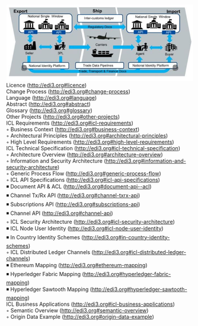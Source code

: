 ![image](pic/ICLvision.JPG)  
Licence (http://edi3.org#licence)  
Change Process (http://edi3.org#change-process)  
Language (http://edi3.org#language)  
Abstract (http://edi3.org#abstract)  
Glossary (http://edi3.org#glossary)  
Other Projects (http://edi3.org#other-projects)  
ICL Requirements (http://edi3.org#icl-requirements)  
◦ Business Context (http://edi3.org#business-context)  
◦ Architectural Principles (http://edi3.org#architectural-principles)  
◦ High Level Requirements (http://edi3.org#high-level-requirements)  
ICL Technical Specification (http://edi3.org#icl-technical-specification)  
◦ Architecture Overview (http://edi3.org#architecture-overview)  
◦ Information and Security Architecture (http://edi3.org#information-and-security-architecture)  
◦ Generic Process Flow (http://edi3.org#generic-process-flow)  
◦ ICL API Specifications (http://edi3.org#icl-api-specifications)  
◾ Document API & ACL (http://edi3.org#document-api--acl)  
◾ Channel Tx/Rx API (http://edi3.org#channel-txrx-api)  
◾ Subscriptions API (http://edi3.org#subscriptions-api)  
◾ Channel API (http://edi3.org#channel-api)  
◦ ICL Security Architecture (http://edi3.org#icl-security-architecture)  
◾ ICL Node User Identity (http://edi3.org#icl-node-user-identity)  
◾ In Country Identity Schemes (http://edi3.org#in-country-identity-schemes)  
◦ ICL Distributed Ledger Channels (http://edi3.org#icl-distributed-ledger-channels)  
◾ Ethereum Mapping (http://edi3.org#ethereum-mapping)  
◾ Hyperledger Fabric Mapping (http://edi3.org#hyperledger-fabric-mapping)  
◾ Hyperledger Sawtooth Mapping (http://edi3.org#hyperledger-sawtooth-mapping)  
ICL Business Applications (http://edi3.org#icl-business-applications)  
◦ Semantic Overview (http://edi3.org#semantic-overview)  
◦ Origin Data Example (http://edi3.org#origin-data-example)  
